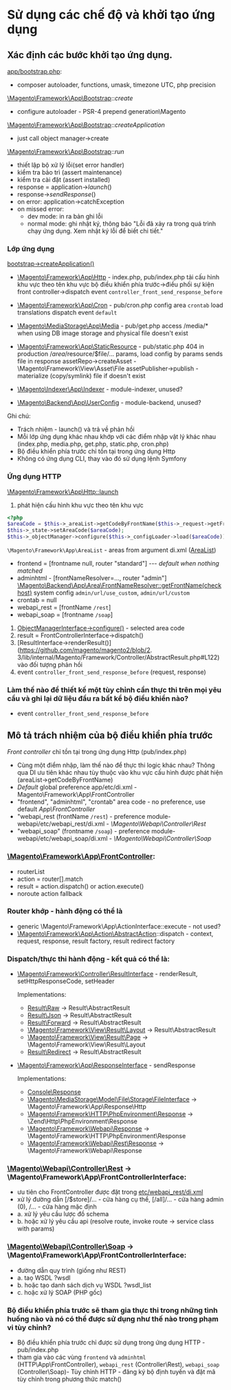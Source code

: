 # Sử dụng các chế độ và khởi tạo ứng dụng

## Xác định các bước khởi tạo ứng dụng.
[app/bootstrap.php](https://github.com/magento/magento2/blob/2.3/app/bootstrap.php):

- composer autoloader, functions, umask, timezone UTC, php precision

[\Magento\Framework\App\Bootstrap](https://github.com/magento/magento2/blob/2.3/lib/internal/Magento/Framework/App/Bootstrap.php)::*create*

- configure autoloader - PSR-4 prepend generation\Magento

[\Magento\Framework\App\Bootstrap](https://github.com/magento/magento2/blob/2.3/lib/internal/Magento/Framework/App/Bootstrap.php)::*createApplication*

- just call object manager->create

[\Magento\Framework\App\Bootstrap](https://github.com/magento/magento2/blob/2.3/lib/internal/Magento/Framework/App/Bootstrap.php)::*run*

- thiết lập bộ xử lý lỗi(set error handler)
- kiểm tra bảo trì (assert maintenance)
- kiểm tra cài đặt (assert installed)
- response = application->*launch*()
- response->*sendResponse*()
- on error: application->catchException
- on missed error:
    - dev mode: in ra bản ghi lỗi
    - normal mode:  ghi nhật ký, thông báo "Lỗi đã xảy ra trong quá trình chạy ứng dụng. Xem nhật ký lỗi để biết chi tiết."

### Lớp ứng dụng

[bootstrap->createApplication()](https://github.com/magento/magento2/blob/2.3/lib/internal/Magento/Framework/App/Bootstrap.php#L230)

- [\Magento\Framework\App\Http](https://github.com/magento/magento2/blob/2.3/lib/internal/Magento/Framework/App/Http.php) - index.php, pub/index.php tải cấu hình khu vực theo tên khu vực bộ điều khiển phía trước->điều phối sự kiện
  front controller->dispatch
  event `controller_front_send_response_before`

- [\Magento\Framework\App\Cron](https://github.com/magento/magento2/blob/2.3/lib/internal/Magento/Framework/App/Cron.php) - pub/cron.php
  config area `crontab`
  load translations
  dispatch event `default`

- [\Magento\MediaStorage\App\Media](https://github.com/magento/magento2/blob/2.3/app/code/Magento/MediaStorage/App/Media.php) - pub/get.php
  access /media/* when using DB image storage and physical file doesn't exist

- [\Magento\Framework\App\StaticResource](https://github.com/magento/magento2/blob/2.3/lib/internal/Magento/Framework/App/StaticResource.php) - pub/static.php
  404 in production
  /$area/$resource/$file/... params, load config by params
  sends file in response
  assetRepo->createAsset - \Magento\Framework\View\Asset\File
  assetPublisher->publish - materialize (copy/symlink) file if doesn't exist

- [\Magento\Indexer\App\Indexer](https://github.com/magento/magento2/blob/2.3/app/code/Magento/Indexer/App/Indexer.php) - module-indexer, unused?
- [\Magento\Backend\App\UserConfig](https://github.com/magento/magento2/blob/2.3/app/code/Magento/Backend/App/UserConfig.php) - module-backend, unused?

Ghi chú:

- Trách nhiệm - launch() và trả về phản hồi
- Mỗi lớp ứng dụng khác nhau khớp với các điểm nhập vật lý khác nhau (index.php, media.php, get.php, static.php, cron.php)
- Bộ điều khiển phía trước chỉ tồn tại trong ứng dụng Http
- Không có ứng dụng CLI, thay vào đó sử dụng lệnh Symfony

### Ứng dụng HTTP

[\Magento\Framework\App\Http::launch](https://github.com/magento/magento2/blob/2.3/lib/internal/Magento/Framework/App/Http.php#L128)
1. phát hiện cấu hình khu vực theo tên khu vực

```php
<?php
$areaCode = $this->_areaList->getCodeByFrontName($this->_request->getFrontName());
$this->_state->setAreaCode($areaCode);
$this->_objectManager->configure($this->_configLoader->load($areaCode));
```

`\Magento\Framework\App\AreaList` - areas from argument di.xml ([AreaList](https://github.com/magento/magento2/blob/2.3/lib/internal/Magento/Framework/App/AreaList.php))

- frontend = [frontname null, router "standard"] --- *default when nothing matched*
- adminhtml - [frontNameResolver=..., router "admin"]
  [\Magento\Backend\App\Area\FrontNameResolver::getFrontName(checkhost)](https://github.com/magento/magento2/blob/2.3/app/code/Magento/Backend/App/Area/FrontNameResolver.php#L83)
  system config `admin/url/use_custom`, `admin/url/custom`
- crontab = null
- webapi_rest = [frontName `/rest`]
- webapi_soap = [frontname `/soap`]

1. [ObjectManagerInterface->configure()](https://github.com/magento/magento2/blob/2.3/lib/internal/Magento/Framework/ObjectManager/ObjectManager.php#L82) - selected area code
2. result = FrontControllerInterface->dispatch()
3. [ResultInterface->renderResult()](https://github.com/magento/magento2/blob/2.
   3/lib/internal/Magento/Framework/Controller/AbstractResult.php#L122) vào đối tượng phản hồi
4. event `controller_front_send_response_before` (request, response)


### Làm thế nào để thiết kế một tùy chỉnh cần thực thi trên mọi yêu cầu và ghi lại dữ liệu đầu ra bất kể bộ điều khiển nào?
- event `controller_front_send_response_before`


## Mô tả trách nhiệm của bộ điều khiển phía trước

*Front controller* chỉ tồn tại trong ứng dụng Http (pub/index.php)

- Cùng một điểm nhập, làm thế nào để thực thi logic khác nhau? 
 Thông qua DI ưu tiên khác nhau tùy thuộc vào khu vực 
cấu hình được phát hiện (areaList->getCodeByFrontName)
- *Default* global preference app/etc/di.xml - Magento\Framework\App\FrontController
- "frontend", "adminhtml", "crontab" area code - no preference, use default *App\FrontController*
- "webapi_rest (frontName `/rest`) - preference module-webapi/etc/webapi_rest/di.xml - *\Magento\Webapi\Controller\Rest*
- "webapi_soap" (frontname `/soap`) - preference module-webapi/etc/webapi_soap/di.xml - *\Magento\Webapi\Controller\Soap*

### [\Magento\Framework\App\FrontController](https://github.com/magento/magento2/blob/2.3/lib/internal/Magento/Framework/App/FrontController.php):

- routerList
- action = router[].match
- result = action.dispatch() or action.execute()
- noroute action fallback

### Router khớp - hành động có thể là

- generic \Magento\Framework\App\ActionInterface::execute - not used?
- [\Magento\Framework\App\Action\AbstractAction](https://github.com/magento/magento2/blob/2.3/lib/internal/Magento/Framework/App/Action/AbstractAction.php)::dispatch - context, request, response, result factory, result redirect factory

### Dispatch/thực thi hành động - kết quả có thể là:

- [\Magento\Framework\Controller\ResultInterface](https://github.com/magento/magento2/blob/2.3/lib/internal/Magento/Framework/Controller/ResultInterface.php) - renderResult, setHttpResponseCode, setHeader

  Implementations:
    - [Result\Raw](https://github.com/magento/magento2/blob/2.3/lib/internal/Magento/Framework/Controller/Result/Raw.php) -> Result\AbstractResult
    - [Result\Json](https://github.com/magento/magento2/blob/2.3/lib/internal/Magento/Framework/Controller/Result/Json.php) -> Result\AbstractResult
    - [Result\Forward](https://github.com/magento/magento2/blob/2.3/lib/internal/Magento/Framework/Controller/Result/Forward.php) -> Result\AbstractResult
    - [\Magento\Framework\View\Result\Layout](https://github.com/magento/magento2/blob/2.3/lib/internal/Magento/Framework/View/Result/Layout.php) -> Result\AbstractResult
    - [\Magento\Framework\View\Result\Page](https://github.com/magento/magento2/blob/2.3/lib/internal/Magento/Framework/View/Result/Page.php) -> \Magento\Framework\View\Result\Layout
    - [Result\Redirect](https://github.com/magento/magento2/blob/2.3/lib/internal/Magento/Framework/Controller/Result/Redirect.php) -> Result\AbstractResult

- [\Magento\Framework\App\ResponseInterface](https://github.com/magento/magento2/blob/2.3/lib/internal//Magento/Framework/App/ResponseInterface.php) - sendResponse

  Implementations:
    - [Console\Response](https://github.com/magento/magento2/blob/2.3/lib/internal/Magento/Framework/App/Console/Response.php)
    - [\Magento\MediaStorage\Model\File\Storage\FileInterface](https://github.com/magento/magento2/blob/2.3/app/code/Magento/MediaStorage/Model/File/Storage/Response.php) -> \Magento\Framework\App\Response\Http
    - [\Magento\Framework\HTTP\PhpEnvironment\Response](https://github.com/magento/magento2/blob/2.3/lib/internal/Magento/Framework/HTTP/PhpEnvironment/Response.php) -> \Zend\Http\PhpEnvironment\Response
    - [\Magento\Framework\Webapi\Response](https://github.com/magento/magento2/blob/2.3/lib/internal/Magento/Framework/Webapi/Response.php) -> \Magento\Framework\HTTP\PhpEnvironment\Response
    - [\Magento\Framework\Webapi\Rest\Response](https://github.com/magento/magento2/blob/2.3/lib/internal/Magento/Framework/Webapi/Rest/Response.php) -> \Magento\Framework\Webapi\Response

### [\Magento\Webapi\Controller\Rest](https://github.com/magento/magento2/blob/2.3/app/code/Magento/Webapi/Controller/Rest.php) -> \Magento\Framework\App\FrontControllerInterface:

- ưu tiên cho FrontController được đặt trong [etc/webapi_rest/di.xml](https://github.com/magento/magento2/blob/2.3/app/code/Magento/Webapi/etc/webapi_rest/di.xml#L32)
- xử lý đường dẫn [/$store]/... - cửa hàng cụ thể, [/all]/... - cửa hàng admin (0), /... - cửa hàng mặc định
- a. xử lý yêu cầu lược đồ schema
- b. hoặc xử lý yêu cầu api (resolve route, invoke route -> service class with params)

### [\Magento\Webapi\Controller\Soap](https://github.com/magento/magento2/blob/2.3/app/code/Magento/Webapi/Controller/Soap.php) -> \Magento\Framework\App\FrontControllerInterface:

- đường dẫn quy trình (giống như REST)
- a. taọ  WSDL ?wsdl
- b. hoặc tạo danh sách dịch vụ WSDL ?wsdl_list
- c. hoặc xử lý SOAP (PHP gốc)


### Bộ điều khiển phía trước sẽ tham gia thực thi trong những tình huống nào và nó có thể được sử dụng như thế nào trong phạm vi tùy chỉnh?

- Bộ điều khiển phía trước chỉ được sử dụng trong ứng dụng HTTP - pub/index.php
- tham gia vào các vùng `frontend` và `adminhtml` (HTTP\App\FrontController), `webapi_rest` (Controller\Rest), `webapi_soap` (Controller\Soap)- Tùy chỉnh HTTP - đăng ký bộ định tuyến và đặt mã tùy chỉnh trong phương thức match()